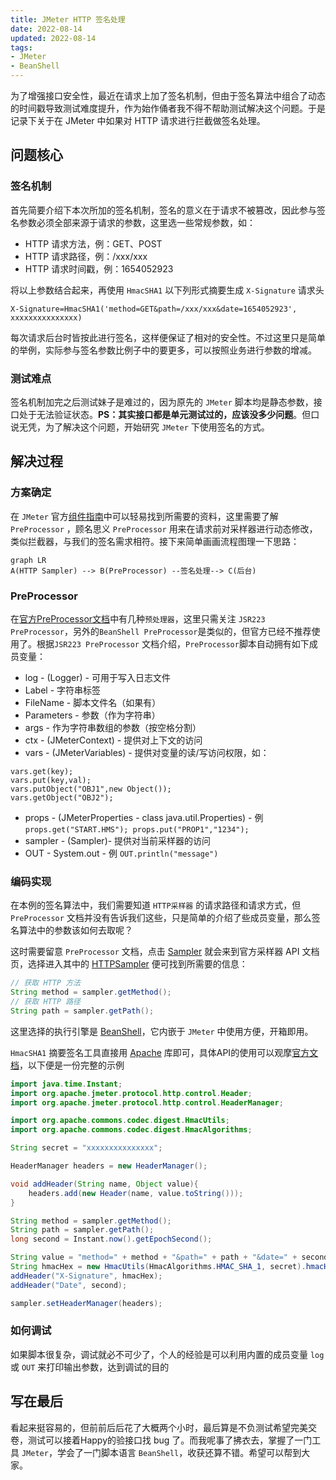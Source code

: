 ```yaml
---
title: JMeter HTTP 签名处理
date: 2022-08-14
updated: 2022-08-14
tags:
- JMeter
- BeanShell
---
```


为了增强接口安全性，最近在请求上加了签名机制，但由于签名算法中组合了动态的时间戳导致测试难度提升，作为始作俑者我不得不帮助测试解决这个问题。于是记录下关于在 JMeter 中如果对 HTTP 请求进行拦截做签名处理。

## 问题核心

### 签名机制

首先简要介绍下本次所加的签名机制，签名的意义在于请求不被篡改，因此参与签名参数必须全部来源于请求的参数，这里选一些常规参数，如：

- HTTP 请求方法，例：GET、POST
- HTTP 请求路径，例：/xxx/xxx
- HTTP 请求时间戳，例：1654052923

将以上参数结合起来，再使用 `HmacSHA1` 以下列形式摘要生成 `X-Signature` 请求头

```
X-Signature=HmacSHA1('method=GET&path=/xxx/xxx&date=1654052923', xxxxxxxxxxxxxxx)
```

每次请求后台时皆按此进行签名，这样便保证了相对的安全性。不过这里只是简单的举例，实际参与签名参数比例子中的要更多，可以按照业务进行参数的增减。

### 测试难点

签名机制加完之后测试妹子是难过的，因为原先的 `JMeter` 脚本均是静态参数，接口处于无法验证状态。**PS：其实接口都是单元测试过的，应该没多少问题**。但口说无凭，为了解决这个问题，开始研究 `JMeter` 下使用签名的方式。

## 解决过程

### 方案确定

在 `JMeter` 官方[组件指南](https://jmeter.apache.org/usermanual/component_reference.html)中可以轻易找到所需要的资料，这里需要了解 `PreProcessor` ，顾名思义 `PreProcessor` 用来在请求前对采样器进行动态修改，类似拦截器，与我们的签名需求相符。接下来简单画画流程图理一下思路：

```mermaid
graph LR
A(HTTP Sampler) --> B(PreProcessor) --签名处理--> C(后台)
```

### PreProcessor

在[官方PreProcessor文档](https://jmeter.apache.org/usermanual/component_reference.html#preprocessors)中有几种`预处理器`，这里只需关注 `JSR223 PreProcessor`，另外的`BeanShell PreProcessor`是类似的，但官方已经不推荐使用了。根据`JSR223 PreProcessor` 文档介绍，`PreProcessor`脚本自动拥有如下成员变量：

- log - (Logger) - 可用于写入日志文件
- Label - 字符串标签
- FileName - 脚本文件名（如果有）
- Parameters - 参数（作为字符串）
- args - 作为字符串数组的参数（按空格分割）
- ctx - (JMeterContext) - 提供对上下文的访问
- vars - (JMeterVariables) - 提供对变量的读/写访问权限，如：
```
vars.get(key);
vars.put(key,val);
vars.putObject("OBJ1",new Object());
vars.getObject("OBJ2");
```
- props - (JMeterProperties - class java.util.Properties) - 例 `props.get("START.HMS"); props.put("PROP1","1234");`
- sampler - (Sampler)- 提供对当前采样器的访问
- OUT - System.out - 例 `OUT.println("message")`

### 编码实现

在本例的签名算法中，我们需要知道 `HTTP采样器` 的请求路径和请求方式，但 `PreProcessor` 文档并没有告诉我们这些，只是简单的介绍了些成员变量，那么签名算法中的参数该如何去取呢？

这时需要留意 `PreProcessor` 文档，点击 [Sampler](https://jmeter.apache.org/api/org/apache/jmeter/samplers/Sampler.html) 就会来到官方采样器 API 文档页，选择进入其中的 [HTTPSampler](https://jmeter.apache.org/api/org/apache/jmeter/protocol/http/sampler/HTTPSampler.html) 便可找到所需要的信息：

```java
// 获取 HTTP 方法
String method = sampler.getMethod();
// 获取 HTTP 路径
String path = sampler.getPath();
```

这里选择的执行引擎是 [BeanShell](https://beanshell.github.io/)，它内嵌于 `JMeter` 中使用方便，开箱即用。

`HmacSHA1` 摘要签名工具直接用 [Apache](https://commons.apache.org/proper/commons-codec/) 库即可，具体API的使用可以观摩[官方文档](https://commons.apache.org/proper/commons-codec/apidocs/org/apache/commons/codec/digest/HmacUtils.html)，以下便是一份完整的示例

```java
import java.time.Instant;
import org.apache.jmeter.protocol.http.control.Header;
import org.apache.jmeter.protocol.http.control.HeaderManager;

import org.apache.commons.codec.digest.HmacUtils;
import org.apache.commons.codec.digest.HmacAlgorithms;

String secret = "xxxxxxxxxxxxxxx";

HeaderManager headers = new HeaderManager();

void addHeader(String name, Object value){
	headers.add(new Header(name, value.toString()));
}

String method = sampler.getMethod();
String path = sampler.getPath();
long second = Instant.now().getEpochSecond();

String value = "method=" + method + "&path=" + path + "&date=" + second
String hmacHex = new HmacUtils(HmacAlgorithms.HMAC_SHA_1, secret).hmacHex(value);
addHeader("X-Signature", hmacHex);
addHeader("Date", second);

sampler.setHeaderManager(headers);
```

### 如何调试

如果脚本很复杂，调试就必不可少了，个人的经验是可以利用内置的成员变量 `log` 或 `OUT` 来打印输出参数，达到调试的目的

## 写在最后

看起来挺容易的，但前前后后花了大概两个小时，最后算是不负测试希望完美交卷，测试可以接着Happy的验接口找 bug 了。而我呢事了拂衣去，掌握了一门工具 `JMeter`，学会了一门脚本语言 `BeanShell`，收获还算不错。希望可以帮到大家。